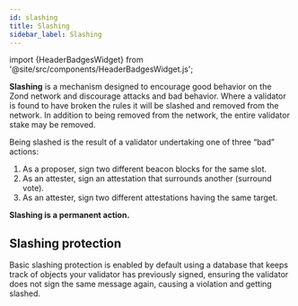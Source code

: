```yaml
---
id: slashing
title: Slashing
sidebar_label: Slashing
---
```


import {HeaderBadgesWidget} from '@site/src/components/HeaderBadgesWidget.js';

<HeaderBadgesWidget />

**Slashing** is a mechanism designed to encourage good behavior on the Zond network and discourage attacks and bad behavior. Where a validator is found to have broken the rules it will be slashed and removed from the network. In addition to being removed from the network, the entire validator stake may be removed. 

Being slashed is the result of a validator undertaking one of three “bad” actions: 

1. As a proposer, sign two different beacon blocks for the same slot.
2. As an attester, sign an attestation that surrounds another (surround vote).
3. As an attester, sign two different attestations having the same target.

**Slashing is a permanent action.** 

## Slashing protection

Basic slashing protection is enabled by default using a database that keeps track of objects your validator has previously signed, ensuring the validator does not sign the same message again, causing a violation and getting slashed. 

